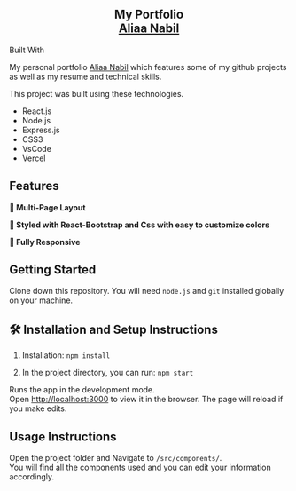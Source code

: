<h2 align="center">
  My Portfolio <br/>
  <a href="https://aliaanabil305-github-io.vercel.app/" target="_blank">Aliaa Nabil</a>
</h2>

Built With

 My personal portfolio <a href="https://aliaanabil305-github-io.vercel.app/" target="_blank">Aliaa Nabil</a> which features some of my github projects as well as my resume and technical skills.<br/> 

This project was built using these technologies.

- React.js
- Node.js
- Express.js
- CSS3
- VsCode
- Vercel

## Features

**📖 Multi-Page Layout**

**🎨 Styled with React-Bootstrap and Css with easy to customize colors**

**📱 Fully Responsive**

## Getting Started

Clone down this repository. You will need `node.js` and `git` installed globally on your machine.

## 🛠 Installation and Setup Instructions

1. Installation: `npm install`

2. In the project directory, you can run: `npm start`

Runs the app in the development mode.\
Open [http://localhost:3000](http://localhost:3000) to view it in the browser.
The page will reload if you make edits.

## Usage Instructions

Open the project folder and Navigate to `/src/components/`. <br/>
You will find all the components used and you can edit your information accordingly.

